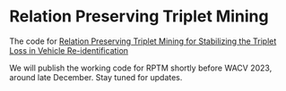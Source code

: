 # Relation Preserving Triplet Mining
  
The code for [Relation Preserving Triplet Mining for Stabilizing the Triplet Loss in Vehicle Re-identification](https://arxiv.org/pdf/2110.07933.pdf)


We will publish the working code for RPTM shortly before WACV 2023, around late December. Stay tuned for updates.
